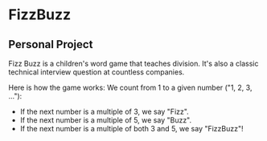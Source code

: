 # FizzBuzz

## Personal Project

Fizz Buzz is a children's word game that teaches division. It's also a classic technical interview question at countless companies.

Here is how the game works: We count from 1 to a given number ("1, 2, 3, ..."):

- If the next number is a multiple of 3, we say "Fizz".
- If the next number is a multiple of 5, we say "Buzz".
- If the next number is a multiple of both 3 and 5, we say "FizzBuzz"!